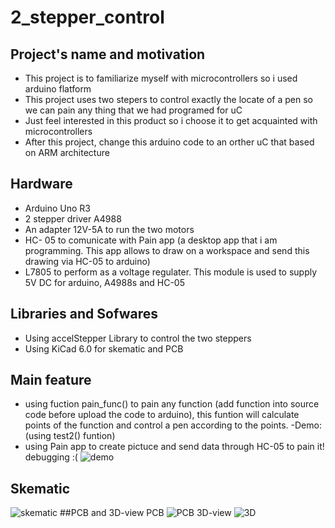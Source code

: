 # 2_stepper_control
## Project's name and motivation
- This project is to familiarize myself with microcontrollers so i used arduino flatform
- This project uses two stepers to control exactly the locate of a pen so we can pain any thing that we had programed for uC
- Just feel interested in this product so i choose it to get acquainted with microcontrollers
- After this project, change this arduino code to an orther uC that based on ARM architecture
## Hardware
- Arduino Uno R3
- 2 stepper driver A4988
- An adapter 12V-5A to run the two motors
- HC- 05 to comunicate with Pain app (a desktop app that i am programming. This app allows to draw on a workspace and send this drawing via HC-05 to arduino)
- L7805 to perform as a voltage regulater. This module is used to supply 5V DC for arduino, A4988s and HC-05
## Libraries and Sofwares
- Using accelStepper Library to control the two steppers
- Using KiCad 6.0 for skematic and PCB
## Main feature
- using fuction pain_func() to pain any function (add function into source code before upload the code to arduino), this funtion will calculate points of the function
and control a pen according to the points.
-Demo: (using test2() funtion)
- using Pain app to create pictuce and send data through HC-05 to pain it! 
debugging :(
![demo](https://user-images.githubusercontent.com/122275694/236265364-1ec3fe52-bba9-41c8-bd6c-d334d6a53197.jpg)
## Skematic
![skematic](https://user-images.githubusercontent.com/122275694/236263339-7b05cdb7-8c22-4552-9d30-42c8c14bec10.png)
##PCB and 3D-view
PCB
![PCB](https://user-images.githubusercontent.com/122275694/236263855-1c826858-c4c8-4b8c-8ba0-c79a43d198d7.png)
3D-view
![3D](https://user-images.githubusercontent.com/122275694/236263976-9a4d33b3-9ee4-4d81-8ee5-199ba8eb78da.png)
